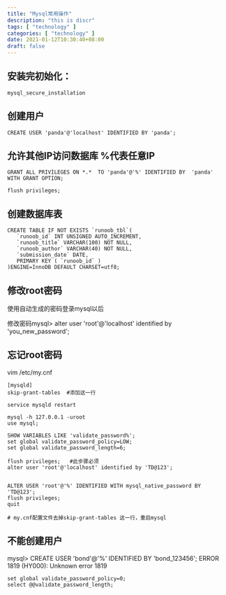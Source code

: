 ```yaml
---
title: "Mysql常用操作"
description: "this is discr"
tags: [ "technology" ]
categories: [ "technology" ]
date: 2021-01-12T10:30:40+08:00
draft: false
---
```


## 安装完初始化：

```
mysql_secure_installation
```

## 创建用户

```
CREATE USER 'panda'@'localhost' IDENTIFIED BY 'panda';
```

## 允许其他IP访问数据库 %代表任意IP 

```
GRANT ALL PRIVILEGES ON *.*  TO 'panda'@'%' IDENTIFIED BY  'panda' WITH GRANT OPTION;

flush privileges;
```

## 创建数据库表

```
CREATE TABLE IF NOT EXISTS `runoob_tbl`(
   `runoob_id` INT UNSIGNED AUTO_INCREMENT,
   `runoob_title` VARCHAR(100) NOT NULL,
   `runoob_author` VARCHAR(40) NOT NULL,
   `submission_date` DATE,
   PRIMARY KEY ( `runoob_id` )
)ENGINE=InnoDB DEFAULT CHARSET=utf8;
```



## 修改root密码

使用自动生成的密码登录mysql以后

修改密码mysql>  alter user 'root'@'localhost' identified by 'you_new_password';



## 忘记root密码

vim /etc/my.cnf

```
[mysqld]
skip-grant-tables  #添加这一行
```

```
service mysqld restart
```

```
mysql -h 127.0.0.1 -uroot
use mysql;

SHOW VARIABLES LIKE 'validate_password%'; 
set global validate_password_policy=LOW;
set global validate_password_length=6;

flush privileges;   #此步骤必须
alter user 'root'@'localhost' identified by 'TD@123';


ALTER USER 'root'@'%' IDENTIFIED WITH mysql_native_password BY 'TD@123';
flush privileges;
quit
```

```
# my.cnf配置文件去掉skip-grant-tables 这一行，重启mysql
```



## 不能创建用户

mysql> CREATE USER 'bond'@'%' IDENTIFIED BY 'bond_123456';
ERROR 1819 (HY000): Unknown error 1819

```
set global validate_password_policy=0;
select @@validate_password_length;
```

